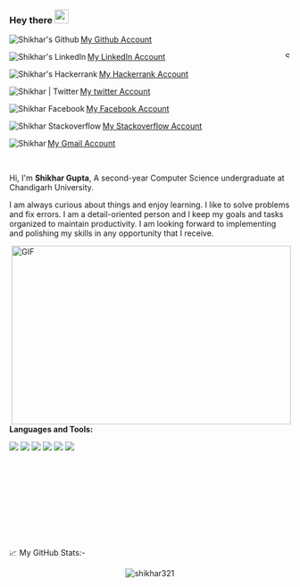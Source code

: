 ### Hey there <img src="https://media.giphy.com/media/hvRJCLFzcasrR4ia7z/giphy.gif" width="25px">
<a href="https://github.com/shikhar321" >My Github Account
  <img align="left" alt="Shikhar's Github" src="https://img.shields.io/badge/GitHub-100000?style=for-the-badge&logo=github&logoColor=white" />
</a>


  <img align="right" img height="10" alt="Shikhar's Github" src="https://visitor-badge.glitch.me/badge?page_id=shikhar321.shikhar321" />

<a href="https://www.linkedin.com/in/shikhar-gupta-18aa23204/"> My LinkedIn Account
  <img align="left" alt="Shikhar's LinkedIn" src="https://img.shields.io/badge/LinkedIn-0077B5?style=for-the-badge&logo=linkedin&logoColor=white" />
</a>

<a href="https://www.hackerrank.com/shikhar321"> My Hackerrank Account
  <img align="left" alt="Shikhar's Hackerrank" src="https://img.shields.io/badge/-Hackerrank-2EC866?style=for-the-badge&logo=HackerRank&logoColor=white"/>
</a>

<a href="https://twitter.com/Shikhar18991282"> My twitter Account
  <img align="left" alt="Shikhar | Twitter" src="https://img.shields.io/badge/Twitter-1DA1F2?style=for-the-badge&logo=twitter&logoColor=white" />
</a>

<a href="https://www.facebook.com/shikhar.gupta.900388/"> My Facebook Account
  <img align="left" alt="Shikhar Facebook" src="https://img.shields.io/badge/Facebook-%231877F2.svg?style=for-the-badge&logo=Facebook&logoColor=white" />
</a>

<a href="https://stackoverflow.com/users/14892101/shikhar-gupta"> My Stackoverflow Account
  <img align="left" alt="Shikhar Stackoverflow" src="https://img.shields.io/badge/Stack_Overflow-FE7A16?style=for-the-badge&logo=stack-overflow&logoColor=white" />
</a>

<a href = "mailto: guptashikhar@gmail.com"> My Gmail Account
<img align="left" alt="Shikhar " src="https://img.shields.io/badge/Gmail-D14836?style=for-the-badge&logo=gmail&logoColor=whitee" />
</a>

<br />

Hi, I'm **Shikhar Gupta**, A second-year Computer Science undergraduate at Chandigarh University.

I am always curious about things and enjoy learning. I like to solve problems and fix errors. I am a detail-oriented person and I keep my goals and tasks organized to maintain productivity. I am looking forward to implementing and polishing my skills in any opportunity that I receive.


  <img align="right" alt="GIF" src="https://github.com/abhisheknaiidu/abhisheknaiidu/blob/master/code.gif?raw=true" width="500" height="320" />
  

**Languages and Tools:**  

<code><img src="https://img.shields.io/badge/c-%2300599C.svg?style=for-the-badge&logo=c&logoColor=white"></code>
<code><img src="https://img.shields.io/badge/c++-%2300599C.svg?style=for-the-badge&logo=c%2B%2B&ogoColor=white"></code>
<code><img src="https://img.shields.io/badge/html5-%23E34F26.svg?style=for-the-badge&logo=html5&logoColor=white"></code>
<code><img src="https://img.shields.io/badge/git-%23F05033.svg?style=for-the-badge&logo=git&logoColor=white"></code>
<code><img src="https://img.shields.io/badge/Microsoft_Excel-217346?style=for-the-badge&logo=microsoft-excel&logoColor=white"></code>
<code><img src="https://img.shields.io/badge/Microsoft_Word-2B579A?style=for-the-badge&logo=microsoft-word&logoColor=white"></code>
<br>
<br>
<br>
<br>
<br>
<br>
<br>
<br>
<br>
<br>
<br>
📈 My GitHub Stats:-

<p align="center"> <img src="https://github-readme-stats.vercel.app/api?username=shikhar321&show_icons=true&theme=gotham" alt="shikhar321" />
